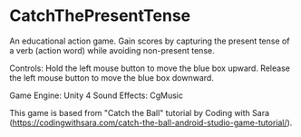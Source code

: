 # CatchThePresentTense
An educational action game. Gain scores by capturing the present tense of a verb (action word) while avoiding non-present tense.

Controls:
Hold the left mouse button to move the blue box upward. Release the left mouse button to move the blue box downward.

Game Engine: Unity 4
Sound Effects: CgMusic

This game is based from "Catch the Ball" tutorial by Coding with Sara (https://codingwithsara.com/catch-the-ball-android-studio-game-tutorial/).
